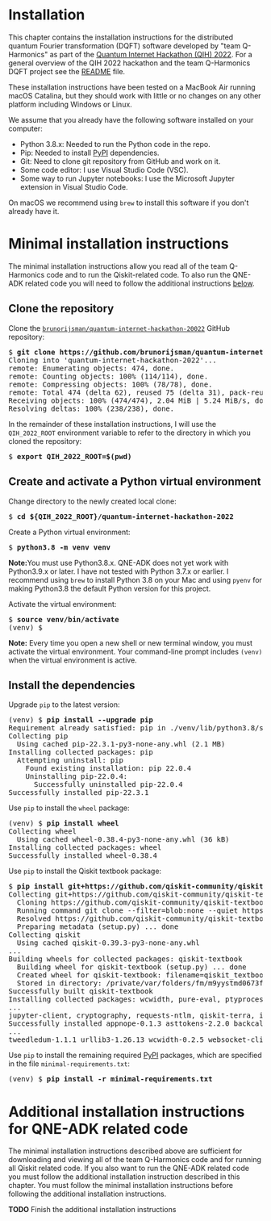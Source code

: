 # Installation

This chapter contains the installation instructions for the distributed quantum Fourier
transformation (DQFT)
software developed by "team Q-Harmonics" as part of the
[Quantum Internet Hackathon (QIH) 2022](https://labs.ripe.net/author/karla-white/take-part-in-the-quantum-internet-hackathon-2022/).
For a general overview of the QIH 2022 hackathon and the team Q-Harmonics DQFT project
see the [README](../README.md) file.

These installation instructions have been tested on a MacBook Air running macOS Catalina, but
they should work with little or no changes on any other platform including Windows or Linux.

We assume that you already have the following software installed on your computer:
 * Python 3.8.x: Needed to run the Python code in the repo.
 * Pip: Needed to install [PyPI](https://pypi.org/) dependencies.
 * Git: Need to clone git repository from GitHub and work on it.
 * Some code editor: I use Visual Studio Code (VSC).
 * Some way to run Jupyter notebooks: I use the Microsoft Jupyter extension in Visual Studio Code.

On macOS we recommend using `brew` to install this software if you don't already have it.

# Minimal installation instructions

The minimal installation instructions allow you read all of the team Q-Harmonics code and
to run the Qiskit-related code.
To also run the QNE-ADK related code you will need to follow the additional instructions
[below](#additional-installation-instructions-for-qne-adk-related-code).

## Clone the repository

Clone the 
[`brunorijsman/quantum-internet-hackathon-20022`](https://github.com/brunorijsman/quantum-internet-hackathon-2022/)
GitHub repository:

<pre>
$ <b>git clone https://github.com/brunorijsman/quantum-internet-hackathon-2022.git</b>
Cloning into 'quantum-internet-hackathon-2022'...
remote: Enumerating objects: 474, done.
remote: Counting objects: 100% (114/114), done.
remote: Compressing objects: 100% (78/78), done.
remote: Total 474 (delta 62), reused 75 (delta 31), pack-reused 360
Receiving objects: 100% (474/474), 2.04 MiB | 5.24 MiB/s, done.
Resolving deltas: 100% (238/238), done.
</pre>

In the remainder of these installation instructions, I will use the `QIH_2022_ROOT` environment
variable to refer to the directory in which you cloned the repository:

<pre>
$ <b>export QIH_2022_ROOT=$(pwd)</b>
</pre>

## Create and activate a Python virtual environment

Change directory to the newly created local clone:

<pre>
$ <b>cd ${QIH_2022_ROOT}/quantum-internet-hackathon-2022</b>
</pre>

Create a Python virtual environment:

<pre>
$ <b>python3.8 -m venv venv</b>
</pre>

<b>Note:</b>You must use Python3.8.x. QNE-ADK does not yet work with Python3.9.x or later.
I have not tested with Python 3.7.x or earlier. I recommend using `brew` to install Python 3.8 on
your Mac and using `pyenv` for making Python3.8 the default Python version for this project.

Activate the virtual environment:

<pre>
$ <b>source venv/bin/activate</b>
(venv) $
</pre>

<b>Note:</b> Every time you open a new shell or new terminal window, you must activate the
virtual environment. Your command-line prompt includes `(venv)` when the virtual environment is
active.

## Install the dependencies

Upgrade `pip` to the latest version:

<pre>
(venv) $ <b>pip install --upgrade pip</b>
Requirement already satisfied: pip in ./venv/lib/python3.8/site-packages (22.0.4)
Collecting pip
  Using cached pip-22.3.1-py3-none-any.whl (2.1 MB)
Installing collected packages: pip
  Attempting uninstall: pip
    Found existing installation: pip 22.0.4
    Uninstalling pip-22.0.4:
      Successfully uninstalled pip-22.0.4
Successfully installed pip-22.3.1
</pre>

Use `pip` to install the `wheel` package:

<pre>
(venv) $ <b>pip install wheel</b>
Collecting wheel
  Using cached wheel-0.38.4-py3-none-any.whl (36 kB)
Installing collected packages: wheel
Successfully installed wheel-0.38.4
</pre>

Use `pip` to install the Qiskit textbook package:

<pre>
$ <b>pip install git+https://github.com/qiskit-community/qiskit-textbook.git#subdirectory=qiskit-textbook-src</b>
Collecting git+https://github.com/qiskit-community/qiskit-textbook.git#subdirectory=qiskit-textbook-src
  Cloning https://github.com/qiskit-community/qiskit-textbook.git to /private/var/folders/fm/m9yystmd0673fvqd2811t_c00000gn/T/pip-req-build-n3w1vg5t
  Running command git clone --filter=blob:none --quiet https://github.com/qiskit-community/qiskit-textbook.git /private/var/folders/fm/m9yystmd0673fvqd2811t_c00000gn/T/pip-req-build-n3w1vg5t
  Resolved https://github.com/qiskit-community/qiskit-textbook.git to commit 7787075d0a02f7b6bacc2e624842902e1318621a
  Preparing metadata (setup.py) ... done
Collecting qiskit
  Using cached qiskit-0.39.3-py3-none-any.whl
...
Building wheels for collected packages: qiskit-textbook
  Building wheel for qiskit-textbook (setup.py) ... done
  Created wheel for qiskit-textbook: filename=qiskit_textbook-0.1.0-py3-none-any.whl size=17557 sha256=f5ecc0782bf7f08c5ea26fb40d0ce48017fab34fb0ecd7c58814f46fa12ca6e4
  Stored in directory: /private/var/folders/fm/m9yystmd0673fvqd2811t_c00000gn/T/pip-ephem-wheel-cache-w0b6e2y4/wheels/80/c4/dd/b7ea1ee2a7247e8997db78bc777bbe22e61ab1e5ed1c4b46e1
Successfully built qiskit-textbook
Installing collected packages: wcwidth, pure-eval, ptyprocess, ply, pickleshare, mpmath, executing, backcall, appnope, widgetsnbextension, 
...
jupyter-client, cryptography, requests-ntlm, qiskit-terra, ipython, qiskit-ibmq-provider, qiskit-aer, ipykernel, qiskit, ipywidgets, qiskit-textbook
Successfully installed appnope-0.1.3 asttokens-2.2.0 backcall-0.2.0 certifi-2022.9.24 cffi-1.15.1 charset-normalizer-2.1.1 contourpy-1.0.6 cryptography-38.0.4 cycler-0.11.0 debugpy-1.6.4 decorator-5.1.1 dill-0.3.6 entrypoints-0.4 executing-1.2.0 fonttools-4.38.0 idna-3.4 
...
tweedledum-1.1.1 urllib3-1.26.13 wcwidth-0.2.5 websocket-client-1.4.2 websockets-10.4 widgetsnbextension-4.0.3
</pre>

Use `pip` to install the remaining required [PyPI](https://pypi.org/) packages, which are specified
in the file `minimal-requirements.txt`:

<pre>
(venv) $ <b>pip install -r minimal-requirements.txt</b>
</pre>

# Additional installation instructions for QNE-ADK related code

The minimal installation instructions described above are sufficient for downloading and viewing
all of the team Q-Harmonics code and for running all Qiskit related code.
If you also want to run the QNE-ADK related code you must follow the additional installation
instruction described in this chapter. You must follow the minimal installation instructions
before following the additional installation instructions.

**TODO** Finish the additional installation instructions
